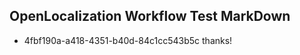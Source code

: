 ## OpenLocalization Workflow Test MarkDown
* 4fbf190a-a418-4351-b40d-84c1cc543b5c thanks!

<!--HONumber=Aug16_HO1-->


